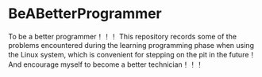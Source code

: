 # BeABetterProgrammer
To be a better programmer！！！
This repository records some of the problems encountered during the learning programming phase when using the Linux system, which is convenient for stepping on the pit in the future！
And encourage myself to become a better technician！！！
